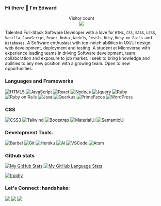 ### Hi there 👋 I'm Edward

<!--
**white3d/white3d** is a ✨ _special_ ✨ repository because its `README.md` (this file) appears on your GitHub profile.

Here are some ideas to get you started:

- 🔭 I’m currently working on ...
- 🌱 I’m currently learning ...
- 👯 I’m looking to collaborate on ...
- 🤔 I’m looking for help with ...
- 💬 Ask me about ...
- 📫 How to reach me: ...
- 😄 Pronouns: ...
- ⚡ Fun fact: ...
-->

<p align="center"> 
  Visitor count<br>
  <img src="https://profile-counter.glitch.me/white3d/count.svg" />
</p>

Talented Full-Stack Software Developer with a love for `HTML`, `CSS`, `SASS`, `LESS`, `Vanilla JavaScript`, `React`, `Redux`, `NodeJs`, `JestJs`, `Ruby`, `Ruby on Rails` and `Databases`. A Software enthusiast with top-notch abilities in UX/UI design, web development, deployment and testing. A student at Microverse with experience leading teams in driving Software development, team collaboration and exposure to job market. I seek to bring knowledge and abilities to any new position with a growing team. Open to new opportunities.


### Languages and Frameworks
![HTML5](https://icongr.am/devicon/html5-original.svg?size=60&color=currentColor)
![JavaScript](https://icongr.am/devicon/javascript-original.svg?size=60&color=currentColor)
![React](https://icongr.am/devicon/react-original.svg?size=60&color=currentColor)
![NodeJs](https://icongr.am/devicon/nodejs-original.svg?size=60&color=currentColor)
![Jquery](https://icongr.am/devicon/jquery-original.svg?size=60&color=currentColor)
![Ruby](https://icongr.am/devicon/ruby-original.svg?size=60&color=currentColor)
![Ruby on Rails](https://icongr.am/devicon/rails-original-wordmark.svg?size=60&color=currentColor)
![Java](https://icongr.am/devicon/java-original.svg?size=60&color=currentColor)
![Quarkus](https://github.com/odhiambo-ed/white3d/blob/main/quarkus-icon-60.svg)
![PrimeFaces](https://github.com/odhiambo-ed/white3d/blob/main/primereact.svg)
![WordPress](https://icongr.am/devicon/wordpress-plain.svg?size=60&color=17a2e8)
### CSS
![CSS3](https://icongr.am/devicon/css3-original.svg?size=50&color=currentColor)
![Tailwind](https://github.com/odhiambo-ed/white3d/blob/main/tailwindcss.svg)
![Bootstrap](https://github.com/odhiambo-ed/white3d/blob/main/bootstrap-4.svg)
![MaterialUI](https://github.com/odhiambo-ed/white3d/blob/main/materialui.svg)
![SemanticUI](https://github.com/odhiambo-ed/white3d/blob/main/semantic-ui.svg)
### Development Tools.
![Barbel](https://icongr.am/devicon/babel-original.svg?size=50&color=currentColor)
![Git](https://icongr.am/devicon/git-original.svg?size=50&color=f34f29)
![Heroku](https://icongr.am/devicon/heroku-original-wordmark.svg?size=50&color=6762a6)
![Ai](https://icongr.am/devicon/illustrator-line.svg?size=50&color=6762a6)
![VSCode](https://icongr.am/devicon/visualstudio-plain.svg?size=50&color=ea590b)
![Atom](https://icongr.am/devicon/atom-original.svg?size=50&color=fff)

### Github stats
[![My GitHub Stats](https://github-readme-stats.vercel.app/api/?username=white3d&count_private=true&theme=tokyonight&showicons=true)]()
[![My GitHub Language Stats](https://github-readme-stats.vercel.app/api/top-langs/?username=white3d&langs_count=5&theme=tokyonight)]()

[![trophy](https://github-profile-trophy.vercel.app/?username=white3d&theme=matrix&margin-w=15)](https://github.com/white3d/github-profile-trophy)

<h3 align="left">Let's Connect :handshake:</h3>
<div align="left">
<a target="_blank"
href="https://www.linkedin.com/in/edward-odhiambo-6a462a21b/"><img
src="https://img.shields.io/badge/-LinkedIn-0077b5?style=for-the-badge&logo=LinkedIn&logoColor=white"></img></a> <a target="_blank"
href="mailto:odhiambo.edward111@gmail.com"><img
src="https://img.shields.io/badge/-Gmail-D14836?style=for-the-badge&logo=Gmail&logoColor=white"></img></a> <a target="_blank"
href="https://twitter.com/odhiambo_ed"><img
src="https://img.shields.io/badge/-Twitter-1DA1F2?style=for-the-badge&logo=Twitter&logoColor=white"></img></a>
<div/>
